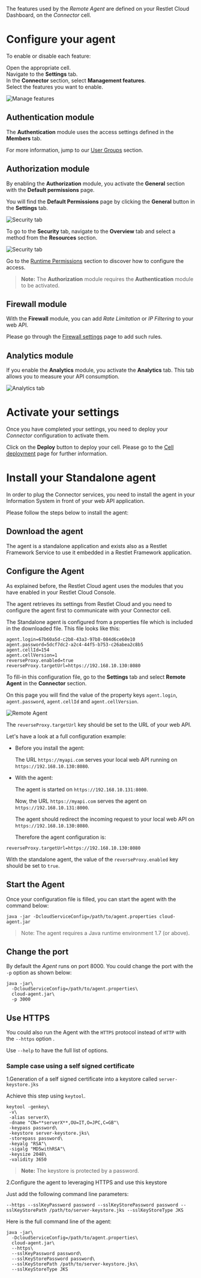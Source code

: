 The features used by the *Remote Agent* are defined on your Restlet Cloud Dashboard, on the *Connector* cell.

# Configure your agent

To enable or disable each feature:

Open the appropriate cell.  
Navigate to the **Settings** tab.  
In the **Connector** section, select **Management features**.  
Select the features you want to enable.

![Manage features](images/remote-agent-feature-management.jpg "Manage features")

## Authentication module

The **Authentication** module uses the access settings defined in the **Members** tab.

For more information, jump to our [User Groups](/documentation/cloud/guide/publish/secure/user-groups "User Groups") section.

## Authorization module

By enabling the **Authorization** module, you activate the **General** section with the **Default permissions** page.

You will find the **Default Permissions** page by clicking the **General** button in the **Settings** tab.

![Security tab](images/default-permissions.jpg "Security tab")

To go to the **Security** tab, navigate to the **Overview** tab and select a method from the **Resources** section.

![Security tab](images/method-security.jpg "Security tab")

Go to the [Runtime Permissions](/documentation/cloud/guide/publish/secure/runtime-permissions "Runtime Permissions") section to discover how to configure the access.

>**Note:** The **Authorization** module requires the **Authentication** module to be activated.

## Firewall module

With the **Firewall** module, you can add *Rate Limitation* or *IP Filtering* to your web API.

Please go through the [Firewall settings](/documentation/cloud/guide/publish/secure/firewall-settings "Firewall Settings") page to add such rules.

## Analytics module

If you enable the **Analytics** module, you activate the **Analytics** tab. This tab allows you to measure your API consumption.

![Analytics tab](images/analytics-tab.jpg "Analytics tab")

# Activate your settings

Once you have completed your settings, you need to deploy your *Connector* configuration to activate them.

Click on the **Deploy** button to deploy your cell. Please go to the [Cell deployment](/documentation/cloud/guide/explore/cell-deployment "Cell deployment") page for further information.

# Install your Standalone agent

In order to plug the Connector services, you need to install the agent in your Information System in front of your web API application.

Please follow the steps below to install the agent:

## Download the agent

The agent is a standalone application and exists also as a Restlet Framework Service to use it embedded in a Restlet Framework application.

<!-- TODO add download link and restlet framework guide link -->

## Configure the Agent

As explained before, the Restlet Cloud agent uses the modules that you have enabled in your Restlet Cloud Console.

The agent retrieves its settings from Restlet Cloud and you need to configure the agent first to communicate with your Connector cell.

The Standalone agent is configured from a properties file which is included in the downloaded file. This file looks like this:

<pre class="language-ini"><code class="language-ini">agent.login=67b60a5d-c2b8-43a3-97b8-084d6ce60e10
agent.password=5dcf7dc2-a2c4-44f5-b753-c26abea2c8b5
agent.cellId=154
agent.cellVersion=1
reverseProxy.enabled=true
reverseProxy.targetUrl=https://192.168.10.130:8080
</code></pre>

To fill-in this configuration file, go to the **Settings** tab and select **Remote Agent** in the **Connector** section.

On this page you will find the value of the property keys `agent.login`, `agent.password`, `agent.cellId` and `agent.cellVersion`.

![Remote Agent](images/remote-agent-configuration.jpg "Remote Agent")

The `reverseProxy.targetUrl` key should be set to the URL of your web API.

Let's have a look at a full configuration example:


* Before you install the agent:

  The URL `https://myapi.com` serves your local web API running on `https://192.168.10.130:8080`.

* With the agent:

  The agent is started on `https://192.168.10.131:8000`.

  Now, the URL `https://myapi.com` serves the agent on `https://192.168.10.131:8000`.

  The agent should redirect the incoming request to your local web API on `https://192.168.10.130:8080`.

  Therefore the agent configuration is:

<pre class="language-ini"><code class="language-ini">reverseProxy.targetUrl=https://192.168.10.130:8080
</code></pre>

With the standalone agent, the value of the `reverseProxy.enabled` key should be set to `true`.

## Start the Agent

Once your configuration file is filled, you can start the agent with the command below:

<pre class="language-bash"><code class="language-bash">java -jar -DcloudServiceConfig=/path/to/agent.properties cloud-agent.jar
</code></pre>

  > Note:
  > The agent requires a Java runtime environment 1.7 (or above).

## Change the port

By default the *Agent* runs on port 8000. You could change the port with the `-p` option as shown below:

<pre class="language-bash"><code class="language-bash">java -jar\
  -DcloudServiceConfig=/path/to/agent.properties\
  cloud-agent.jar\
  -p 3000
</code></pre>

## Use HTTPS

You could also run the Agent with the `HTTPS` protocol instead of `HTTP` with the `--https` option .

Use `--help` to have the full list of options.

### Sample case using a self signed certificate

1.Generation of a self signed certificate into a keystore called `server-keystore.jks`

Achieve this step using `keytool`.

<pre class="language-bash"><code class="language-bash">keytool -genkey\
 -v\
 -alias serverX\
 -dname "CN=**serverX**,OU=IT,O=JPC,C=GB"\
 -keypass password\
 -keystore server-keystore.jks\
 -storepass password\
 -keyalg "RSA"\
 -sigalg "MD5withRSA"\
 -keysize 2048\
 -validity 3650
</code></pre>

>**Note:** The keystore is protected by a password.

2.Configure the agent to leveraging HTTPS and use this keystore

Just add the following command line parameters:

<pre class="language-bash"><code class="language-bash">--https --sslKeyPassword password --sslKeyStorePassword password --sslKeyStorePath /path/to/server-keystore.jks --sslKeyStoreType JKS
</code></pre>

Here is the full command line of the agent:

<pre class="language-bash"><code class="language-bash">java -jar\
  -DcloudServiceConfig=/path/to/agent.properties\
  cloud-agent.jar\
  --https\
  --sslKeyPassword password\
  --sslKeyStorePassword password\
  --sslKeyStorePath /path/to/server-keystore.jks\
  --sslKeyStoreType JKS
</code></pre>
